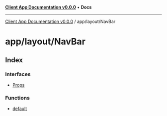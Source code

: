 [**Client App Documentation v0.0.0**](../../../README.md) • **Docs**

***

[Client App Documentation v0.0.0](../../../README.md) / app/layout/NavBar

# app/layout/NavBar

## Index

### Interfaces

- [Props](interfaces/Props.md)

### Functions

- [default](functions/default.md)
